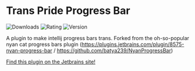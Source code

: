 # Trans Pride Progress Bar 

![Downloads](https://img.shields.io/jetbrains/plugin/d/:com.cobular.transprideprogressbar)
![Rating](https://img.shields.io/jetbrains/plugin/r/stars/:com.cobular.transprideprogressbar)
![Version](https://img.shields.io/jetbrains/plugin/v/:com.cobular.transprideprogressbar)


A plugin to make intellij progress bars trans. Forked from the oh-so-popular nyan cat progress bars plugin (https://plugins.jetbrains.com/plugin/8575-nyan-progress-bar / https://github.com/batya239/NyanProgressBar) 

[Find this plugin on the Jetbrains site!](https://plugins.jetbrains.com/plugin/15523-trans-pride-progress-bar)
